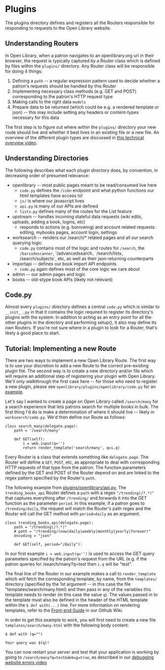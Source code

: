 # Plugins

The plugins directory defines and registers all the Routers responsible for responding to requests to the Open Library website.

## Understanding Routers
In Open Library, when a patron navigates to an openlibrary.org url in their browser, the request is typically captured by a Router class which is defined by files within the `plugins/` directory. Any Router class will be responsible for doing 4 things:

1. Defining a `path` -- a regular expression pattern used to decide whether a patron's requests should be handled by this Router
2. Implementing necessary class methods (e.g. GET and POST) corresponding to the patron's HTTP request type
3. Making calls to the right data `models`
4. Prepare data to be returned (which could be e.g. a rendered template or json) -- this may include setting any headers or content-types necessary for this data

The first step is to figure out where within the `plugins/` directory your new route should live and whether it best lives in an existing file or a new file. An overview of the different plugin types are discussed in [this technical overview video](https://archive.org/embed/openlibrary-tour-2020/technical_overview.mp4?start=1017).

## Understanding Directories

The following describes what each plugin directory does, by convention, in decreasing order of presumed relevance:

* openlibrary -- most public pages meant to be read/consumed live here
  * `code.py` defines the `/isbn` endpoint and what python functions our html templates have access to!
  * `js/` is where our javascript lives
  * `api.py` is many of our APIs are defined
  * `lists.py` defines many of the routes for the List feature
* upstream -- handles incoming stateful data requests (wiki edits, uploads, adding a book, logins, etc)
  * responds to actions (e.g. borrowing) and account related requests: editing, mybooks pages, account login, settings
* worksearch -- renders our /search/* related pages and all our search querying logic.
  * `code.py` contains most of the logic and routes for `/search`, the `/barcodescanner`, '/advancedsearch`, `/search/lists`, `/search/subjects`, etc, as well as their json returning counterparts
* importapi -- defines our book import API endpoints
  * `code.py` again defines most of the core logic we care about
* admin -- our admin pages and logic
* books -- old-stype book APIs (likely not relevant)

## Code.py

Almost every `plugins/` directory defines a central `code.py` which is similar to `__init__.py` in that it contains the logic required to register its directory's plugins with the system. In addition to acting as an entry point for all the other plugins in the directory and performing setup(), it also may define its own Routers. If you're not sure where in a plugin to look for a Router, that's likely a good place to start.

## Tutorial: Implementing a new Route

There are two ways to implement a new Open Library Route. The first way is to use your discretion to add a new Route to the correct pre-existing plugin file. The second way is to create a new directory and/or file which will require an additional step of registering your plugin with Open Library. We'll only walkthrough the first case here -- for those who need to register a new plugin, please see `openlibrary/plugins/openlibrary/code.py` for an [example](https://github.com/internetarchive/openlibrary/blob/208fe9de10f24d1f54b691f4a40d1dc4b0148745/openlibrary/plugins/openlibrary/code.py#L1105-L1143).

Let's say I wanted to create a page on Open Library called `/search/many` for a search experience that lets patrons search for multiple books in bulk. The first thing I'd do is make a determination of where it should live -- likely in `worksearch/code.py`. We'd then define our Route as follows:

```
class search_many(delegate.page):
    path = '/search/many'

    def GET(self):
        i = web.input(q='')
        return render_template('search/many', q=i.q)
```

Every Router is a class that extends something like `delegate.page`. The Router will define a `GET`, `POST`, etc, as appropriate to deal with corresponding HTTP requests of that type from the patron. The function parameters defined by the GET and POST of the Router depend on and are linked to the regex pattern specified by the Router's `path`.

The following example from [plugins/openlibrary/api.py](https://github.com/internetarchive/openlibrary/blob/master/openlibrary/plugins/openlibrary/api.py#L65-L71), The `trending_books_api` Router defines a `path` with a regex `"/trending(/?.*)"` that captures everything after `/trending/` and forwards it into the GET function as the parameter `period`. In this example, if a patron goes to `/trending/daily`, the request will match the Router's path regex and the Router will call the GET method with `period=daily` as an argument.

```
class trending_books_api(delegate.page):
    path = "/trending(/?.*)"
    # path = "/trending/(now|daily|weekly|monthly|yearly|forever)"
    encoding = "json"

    def GET(self, period="/daily"):
```

In our first example `i = web.input(q='')` is used to access the GET query parameters specified by the patron's request from the URL (e.g. if the patron queries for /search/many?q=test then `i.q` will be "test".

The final line of the Router in our example makes a call to `render_template` which will fetch the corresponding template, by name, from the `templates/` directory (specified by the 1st argument -- in this case the file "templates/search/many.html) and then pass in any of the variables this template needs to render (in this case the value `q`). The values passed in to the template must also be defined in the header of the HTML template within the `$ def with(...)` line. For more information on rendering templates, refer to the [Front-end Guide](https://github.com/internetarchive/openlibrary/wiki/Frontend-Guide#routing-and-templates) in our Github Wiki.

In order to get this example to work, you will first need to create a new file `templates/search/many.html` with the following body content:

```
$ def with (q="")

Your query was $(q)!
```

You can now restart your server and test that your application is working by going to `/search/many?q=test&debug=true`, as described in our [debugging website errors video](https://archive.org/embed/openlibrary-tour-2020/openlibrary-debugging-webpage-errors.mp4)
